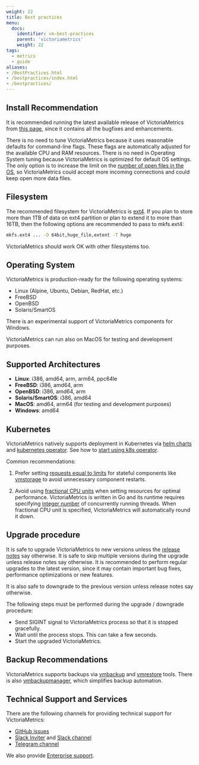 ```yaml
---
weight: 22
title: Best practices
menu:
  docs:
    identifier: vm-best-practices
    parent: 'victoriametrics'
    weight: 22
tags:
  - metrics
  - guide
aliases:
- /BestPractices.html
- /bestpractices/index.html
- /bestpractices/
---
```

## Install Recommendation

It is recommended running the latest available release of VictoriaMetrics from [this page](https://github.com/VictoriaMetrics/VictoriaMetrics/releases/latest),
since it contains all the bugfixes and enhancements.

There is no need to tune VictoriaMetrics because it uses reasonable defaults for command-line flags.  These flags are automatically adjusted for the available CPU and RAM resources. There is no need in Operating System tuning because VictoriaMetrics is optimized for default OS settings. The only option is to increase the limit on the [number of open files in the OS](https://medium.com/@muhammadtriwibowo/set-permanently-ulimit-n-open-files-in-ubuntu-4d61064429a), so VictoriaMetrics could accept more incoming connections and could keep open more data files.

## Filesystem

The recommended filesystem for VictoriaMetrics is [ext4](https://en.wikipedia.org/wiki/Ext4). If you plan to store more than 1TB of data on ext4 partition or plan to extend it to more than 16TB, then the following options are recommended to pass to mkfs.ext4:

```sh
mkfs.ext4 ... -O 64bit,huge_file,extent -T huge
```

VictoriaMetrics should work OK with other filesystems too.

## Operating System

VictoriaMetrics is production-ready for the following operating systems:

* Linux (Alpine, Ubuntu, Debian, RedHat, etc.)
* FreeBSD
* OpenBSD
* Solaris/SmartOS

There is an experimental support of VictoriaMetrics components for Windows.

VictoriaMetrics can run also on MacOS for testing and development purposes.

## Supported Architectures

* **Linux**: i386, amd64, arm, arm64, ppc64le
* **FreeBSD**: i386, amd64, arm
* **OpenBSD**: i386, amd64, arm
* **Solaris/SmartOS**: i386, amd64
* **MacOS**: amd64, arm64 (for testing and development purposes)
* **Windows**: amd64

## Kubernetes

VictoriaMetrics natively supports deployment in Kubernetes via [helm charts](https://docs.victoriametrics.com/helm/)
and [kubernetes operator](https://docs.victoriametrics.com/operator/). See how to [start using k8s operator](https://docs.victoriametrics.com/guides/getting-started-with-vm-operator/).

Common recommendations:
1. Prefer setting [requests equal to limits](https://kubernetes.io/docs/concepts/configuration/manage-resources-containers/#requests-and-limits)
for stateful components like [vmstorage](https://docs.victoriametrics.com/victoriametrics/cluster-victoriametrics/#architecture-overview) to avoid unnecessary
component restarts.

1. Avoid using [fractional CPU units](https://kubernetes.io/docs/tasks/configure-pod-container/assign-cpu-resource/#cpu-units) 
when setting resources for optimal performance. VictoriaMetrics is written in Go and its runtime requires specifying
[integer number](https://pkg.go.dev/runtime#GOMAXPROCS) of concurrently running threads. 
When fractional CPU unit is specified, VictoriaMetrics will automatically round it down. 

## Upgrade procedure

It is safe to upgrade VictoriaMetrics to new versions unless the [release notes](https://github.com/VictoriaMetrics/VictoriaMetrics/releases/latest) say otherwise.
It is safe to skip multiple versions during the upgrade unless release notes say otherwise. It is recommended to perform regular upgrades to the latest version,
since it may contain important bug fixes, performance optimizations or new features.

It is also safe to downgrade to the previous version unless release notes say otherwise.

The following steps must be performed during the upgrade / downgrade procedure:

* Send SIGINT signal to VictoriaMetrics process so that it is stopped gracefully.
* Wait until the process stops. This can take a few seconds.
* Start the upgraded VictoriaMetrics.

## Backup Recommendations

VictoriaMetrics supports backups via [vmbackup](https://docs.victoriametrics.com/victoriametrics/vmbackup/) and [vmrestore](https://docs.victoriametrics.com/victoriametrics/vmrestore/) tools. There is also [vmbackupmanager](https://docs.victoriametrics.com/victoriametrics/vmbackupmanager/), which simplifies backup automation.

## Technical Support and Services

There are the following channels for providing technical support for VictoriaMetrics:

* [GitHub issues](https://github.com/VictoriaMetrics/VictoriaMetrics/issues)
* [Slack Inviter](https://slack.victoriametrics.com/) and [Slack channel](https://victoriametrics.slack.com/)
* [Telegram channel](https://t.me/VictoriaMetrics_en)

We also provide [Enterprise support](https://docs.victoriametrics.com/enterprise/).
